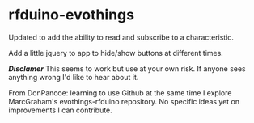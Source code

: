 # rfduino-evothings

Updated to add the ability to read and subscribe to a characteristic. 

Add a little jquery to app to hide/show buttons at different times. 

***Disclamer***
This seems to work but use at your own risk. If anyone sees anything wrong I'd like to hear about it. 

From DonPancoe: learning to use Github at the same time I explore MarcGraham's evothings-rfduino repository. No specific ideas yet on improvements I can contribute.
